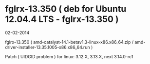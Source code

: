 fglrx-13.350 ( deb for Ubuntu 12.04.4 LTS - fglrx-13.350 )
=================

02-02-2014

fglrx-13.350 ( amd-catalyst-14.1-betav1.3-linux-x86.x86_64.zip / amd-driver-installer-13.35.1005-x86.x86_64.run )

Patch ( UIDGID problem ) for linux: 3.12.X, 3.13.X, next 3.14.0-rc1
